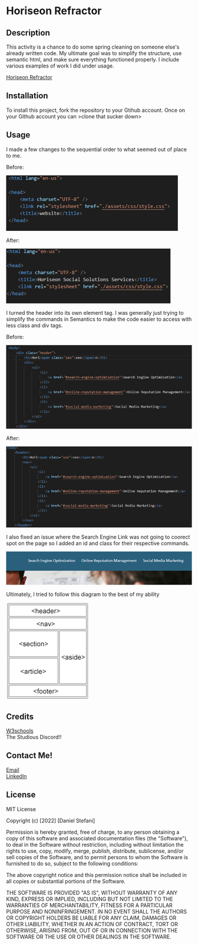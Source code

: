 # Horiseon Refractor

## Description 

This activity is a chance to do some spring cleaning on someone else's already written code. My ultimate goal was to simplify the structure, use semantic html, and make sure everything functioned properly. I include various examples of work I did under usage. 


[Horiseon Refractor](https://dstefani86.github.io/horiseon-refractor/)



## Installation
To install this project, fork the repository to your Gtihub account. Once on your Github account you can >clone that sucker down>

## Usage 

I made a few changes to the sequential order to what seemed out of place to me.

Before:

![Before-01](./assets/images/Before-01.png)




After:

![After-01](./assets/images/Screenshot-01.png)

I turned the header into its own element tag. I was generally just trying to simplify the commands in Semantics to make the code easier to access with less class and div tags. 

Before:

![Befor-02e](./assets/images/Before-02.png)



After:

![After-01](./assets/images/Screenshot-02.png)

I also fixed an issue where the Search Engine Link was not going to coorect spot on the page so I added an id and class for their respective commands.

![Example](./assets/images/link.png)


Ultimately, I tried to follow this diagram to the best of my ability

![Diagram](./assets/images/diagram.png)



## Credits
[W3schools](www.w3schools.com)
<br>
The Studious Discord!!

## Contact Me!

[Email](stefanibusiness@gmail.com)
<br>
[LinkedIn](https://www.linkedin.com/in/daniel-stefani-b88695238/)


## License

MIT License

Copyright (c) [2022] [Daniel Stefani]

Permission is hereby granted, free of charge, to any person obtaining a copy
of this software and associated documentation files (the "Software"), to deal
in the Software without restriction, including without limitation the rights
to use, copy, modify, merge, publish, distribute, sublicense, and/or sell
copies of the Software, and to permit persons to whom the Software is
furnished to do so, subject to the following conditions:

The above copyright notice and this permission notice shall be included in all
copies or substantial portions of the Software.

THE SOFTWARE IS PROVIDED "AS IS", WITHOUT WARRANTY OF ANY KIND, EXPRESS OR
IMPLIED, INCLUDING BUT NOT LIMITED TO THE WARRANTIES OF MERCHANTABILITY,
FITNESS FOR A PARTICULAR PURPOSE AND NONINFRINGEMENT. IN NO EVENT SHALL THE
AUTHORS OR COPYRIGHT HOLDERS BE LIABLE FOR ANY CLAIM, DAMAGES OR OTHER
LIABILITY, WHETHER IN AN ACTION OF CONTRACT, TORT OR OTHERWISE, ARISING FROM,
OUT OF OR IN CONNECTION WITH THE SOFTWARE OR THE USE OR OTHER DEALINGS IN THE
SOFTWARE.